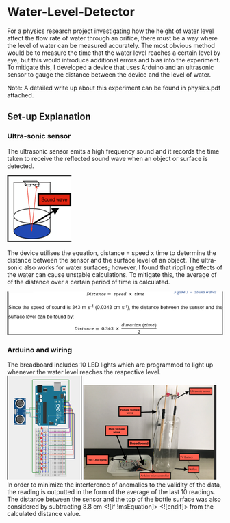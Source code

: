 # Water-Level-Detector
For a physics research project investigating how the height of water level affect the flow rate of water through an orifice, there must be a way where the level of water can be measured accurately. The most obvious method would be to measure the time that the water level reaches a certain level by eye, but this would introduce additional errors and bias into the experiment. To mitigate this, I developed a device that uses Arduino and an ultrasonic sensor to gauge the distance between the device and the level of water. 

Note: A detailed write up about this experiment can be found in physics.pdf attached. 

## Set-up Explanation 

### Ultra-sonic sensor

The ultrasonic sensor emits a high frequency sound and it records the time taken to receive the reflected sound wave when an object or surface is detected.

![ultrasonic!](images/ultrasonic.png)

The device utilises the equation, distance = speed x time to determine the distance between the sensor and the surface level of an object. The ultra-sonic also works for water surfaces; however, I found that rippling effects of the water can cause unstable calculations. To mitigate this, the average of of the distance over a certain period of time is calculated. 

![ultrasonic!](images/distancextime.png)

### Arduino and wiring 
The breadboard includes 10 LED lights which are programmed to light up whenever the water level reaches the respective level.
![arduino!](images/arduino.png)
![setup!](images/setup.png)
In order to minimize the interference of anomalies to the validity of the data, the reading is outputted in the form of the average of the last 10 readings. The distance between the sensor and the top of the bottle surface was also considered by subtracting 8.8 cm <![if !msEquation]>  <![endif]> from the calculated distance value.


